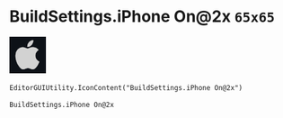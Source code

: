 # BuildSettings.iPhone On@2x `65x65`
<img src="/img/BuildSettings.iPhone%20On@2x.png" width=65 height=65>

``` CSharp
EditorGUIUtility.IconContent("BuildSettings.iPhone On@2x")
```
```
BuildSettings.iPhone On@2x
```
